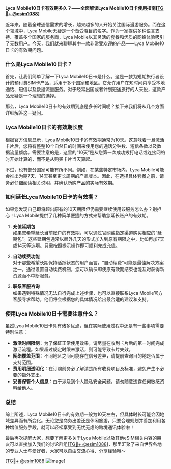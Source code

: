 **Lyca Mobile10日卡有效期多久？——全面解读Lyca Mobile10日卡使用指南[[TG💪+ @esim1088](https://t.me/s/esim1088)]**

近年来，随着全球通信需求的增长，越来越多的人开始关注国际漫游服务。而在这个领域中，Lyca Mobile无疑是一个备受瞩目的名字。作为一家提供多种语言支持、覆盖多个国家的服务商，Lyca Mobile以其灵活的套餐和优质的网络体验吸引了无数用户。今天，我们就来聊聊其中一款非常受欢迎的产品——Lyca Mobile10日卡的有效期问题。

### 什么是Lyca Mobile10日卡？

首先，让我们简单了解一下Lyca Mobile10日卡是什么。这是一款为短期旅行者设计的预付费SIM卡产品，适用于多个国家和地区。它允许用户在短时间内享受本地通话、短信以及数据流量服务。对于经常出国或者计划短途旅行的人来说，这款产品无疑是一个理想的选择。

那么，Lyca Mobile10日卡的有效期到底是多长时间呢？接下来我们将从几个方面详细解答这一疑问。

### Lyca Mobile10日卡的有效期长度

根据官方信息显示，Lyca Mobile10日卡的有效期通常为10天。这意味着一旦激活卡片后，您将有整整10个自然日的时间来使用您的通话分钟数、短信条数以及数据流量额度。需要注意的是，这里的“10天”是从您第一次成功拨打电话或连接网络时开始计算的，而不是从购买卡片当天算起。

不过，也有部分国家可能有所不同。例如，在某些特定市场内，Lyca Mobile可能会推出为期7天、14天甚至更长周期的产品版本。因此，在选择具体套餐之前，请务必仔细阅读相关说明，并确认所购产品的实际有效期。

### 如何延长Lyca Mobile10日卡的有效期？

如果您发现自己即将超出原有的10天期限但仍需要继续使用该服务怎么办？别担心！Lyca Mobile提供了几种简单便捷的方式来帮助您延长账户的有效期。

1. **充值延期包**  
   如果您希望延长当前账户的有效期，可以通过官网或指定渠道购买相应的“延期包”。这些延期包通常以额外几天的形式加入到原有期限之中，比如再加7天或14天等选项。只需按照提示操作即可顺利完成充值。

2. **自动续费功能**  
   对于那些希望长期保持活跃状态的用户而言，“自动续费”可能是最佳解决方案之一。通过设置自动续费机制，您可以确保即使原有效期结束也能及时获得新资源而不中断服务。

3. **联系客服咨询**  
   如果遇到特殊情况无法自行完成上述步骤，也可以直接联系Lyca Mobile官方客服寻求帮助。他们将会根据您的具体情况给出最合适的建议和支持。

### 使用Lyca Mobile10日卡需要注意什么？

虽然Lyca Mobile10日卡具有诸多优点，但在实际使用过程中还是有一些事项需要特别注意：

- **激活时间限制**：为了保证正常使用效果，请尽量在收到卡片后的第一时间完成激活流程。如果超过规定时限未激活，则可能导致卡片失效。
- **网络覆盖范围**：不同地区之间可能存在信号差异，请提前查询目的地是否属于支持范围。
- **费用明细透明化**：在订购前务必了解清楚所有收费项目及标准，避免产生不必要的额外支出。
- **妥善保管个人信息**：由于涉及到个人隐私安全问题，请勿随意透露任何敏感资料给他人。

### 总结

综上所述，Lyca Mobile10日卡的有效期一般为10天左右，但具体时长可能会因地域差异而有所变化。无论您是商务出差还是休闲旅游，只要合理规划并善加利用各种增值服务手段，就可以轻松享受到无忧无虑的跨境通讯体验啦！

最后再次提醒大家，想要了解更多关于Lyca Mobile以及其他eSIM相关内容的朋友可以直接加入我们的讨论群组[[TG💪+ @esim1088](https://t.me/s/esim1088)]，那里汇聚了来自世界各地的专业人士与爱好者，大家可以自由交流心得、分享经验哦～

[[TG💪+ @esim1088](https://t.me/s/esim1088) ![Image](https://i.postimg.cc/4NQfJmqS/Snipaste-2025-05-13-00-14-12.png)]